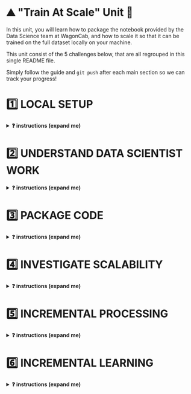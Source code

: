 # ⛰ "Train At Scale" Unit 🗻

In this unit, you will learn how to package the notebook provided by the Data Science team at WagonCab, and how to scale it so that it can be trained on the full dataset locally on your machine.

This unit consist of the 5 challenges below, that are all regrouped in this single README file.

Simply follow the guide and `git push` after each main section so we can track your progress!

# 1️⃣ LOCAL SETUP

<details>
  <summary markdown='span'><strong>❓ instructions (expand me)</strong></summary>

As lead ML Engineer for the project, your first role is to setup a local working environment (pyenv) and a python package that only contains the skeleton of your code base.

💡 Packaging notebooks is a key ML Engineer skill. It allows
- Other users to collaborate on the code
- To call the code locally or on a remote machine in order for example to train the `taxifare` on a bigger machine
- To put the code in production (on a server that never stops running) in order to expose it as an **API** or through a **website**
- Render the code operable so that it can be ran manually or plugged to an automation workflow

### 1.1) Create new pyenv [🐍 taxifare-env]

❓ Create the virtual env

```bash
cd ~/code/<user.github_nickname>/{{local_path_to("07-ML-Ops/01-Train-at-scale/01-Train-at-scale")}}
python --version # First, check your <YOUR_PYTHON_VERSION>. For example: 3.8.12
```

```bash
pyenv virtualenv <YOUR_PYTHON_VERSION> taxifare-env
pip install --upgrade pip
pyenv local taxifare-env
code .
```

Then, make sure both your OS terminal, your VS-code integrated terminal display well [🐍 taxifare-env].
On VS code, open any `.py` file and check that taxifare-env is also activated by clicking on the bottom right pyenv section as below
<img src='https://wagon-public-datasets.s3.amazonaws.com/data-science-images/07-ML-OPS/pyenv-setup.png'>

### 1.2) Get familiar with the taxifare package stucture

❓ Take 10 min to understand the structure of the boilerplate we've prepared for you (don't go into detai. It's entry is `taxifare.interface.main_local`

```bash
. # Challenge folder root
├── Makefile          # Main "interface" with your project. Use to launch tests, or start trainings etc... from the CLI
├── README.md         # The file you are reading right now!
├── notebooks
│   └── datascientist_deliverable.ipynb # The deliverable from the DS team!
├── pytest.ini        # test configuration file (do not touch)
├── requirements.txt  # list all third party packages to add to your local environment
├── setup.py          # allow to `pip install` your package
├── taxifare          # the code logic for this package
│   ├── __init__.py
│   ├── interface
│   │   ├── __init__.py
│   │   └── main_local.py   # Your main python entry point that contains all the "routes" that will be accessible from "outside"
│   └── ml_logic
│       ├── __init__.py
│       ├── data.py         # save, load and clean data
│       ├── encoders.py     # custom encoders utilities
│       ├── model.py        # tensorflow model
│       ├── params.py       # global project params
│       ├── preprocessor.py # sklearn preprocessing pipelines
│       ├── registry.py     # save and load models
│       └── utils.py        # useful python functions that can be shared accross the taxifare package
├── tests  # Tests to run using make pytest
│   ├── ...
│   └── ...
├── .gitignore
```

❓ Install your package on this new virtual env.

```bash
cd ~/code/<user.github_nickname>/{{local_path_to("07-ML-Ops/01-Train-at-scale/01-Train-at-scale")}}
pip install -e .
```

Make sure the package is installed by running `pip list | grep taxifare`. It should print the absolute path to the package.


### 1.3) Let's store all our data locally at `~/.lewagon/mlops/`

❓ Let's store our `data` folder *outside* of this challenge folder, so that it can be accessible by all other challenges during the whole MLOPS module. We don't want it to be git tracked anyway!

``` bash
mkdir -p ~/.lewagon/mlops/data
mkdir -p ~/.lewagon/mlops/data/raw
mkdir -p ~/.lewagon/mlops/data/processed
```

❓ While we are here, let's also create a storage folder for our `training_outputs` that will also be shared by all challenges

```bash
mkdir -p ~/.lewagon/mlops/training_outputs
mkdir -p ~/.lewagon/mlops/training_outputs/metrics
mkdir -p ~/.lewagon/mlops/training_outputs/models
mkdir -p ~/.lewagon/mlops/training_outputs/params
```

You can now see that the data for the challenges to come is stored in `~/.lewagon/mlops/` along with the notebooks of the data science team and the model outputs:

``` bash
tree -a ~/.lewagon/mlops/

# YOU SHOULD SEE THIS
├── data              # This is where
│   ├── processed     # You will store intermediate processed data
│   └── raw           # You will download samples of the raw data
└── training_outputs
    ├── metrics       # trained model metrics
    ├── models        # trained model weights (can be large!)
    └── params        # trained model hyper parameters
```

❓ Now, download the raw datasets

```bash
# 4 train sets
curl https://storage.googleapis.com/datascience-mlops/taxi-fare-ny/train_1k.csv > ~/.lewagon/mlops/data/raw/train_1k.csv
curl https://storage.googleapis.com/datascience-mlops/taxi-fare-ny/train_10k.csv > ~/.lewagon/mlops/data/raw/train_10k.csv
curl https://storage.googleapis.com/datascience-mlops/taxi-fare-ny/train_100k.csv > ~/.lewagon/mlops/data/raw/train_100k.csv
curl https://storage.googleapis.com/datascience-mlops/taxi-fare-ny/train_500k.csv > ~/.lewagon/mlops/data/raw/train_500k.csv

# 4 val sets
curl https://storage.googleapis.com/datascience-mlops/taxi-fare-ny/val_1k.csv > ~/.lewagon/mlops/data/raw/val_1k.csv
curl https://storage.googleapis.com/datascience-mlops/taxi-fare-ny/val_10k.csv > ~/.lewagon/mlops/data/raw/val_10k.csv
curl https://storage.googleapis.com/datascience-mlops/taxi-fare-ny/val_100k.csv > ~/.lewagon/mlops/data/raw/val_100k.csv
curl https://storage.googleapis.com/datascience-mlops/taxi-fare-ny/val_500k.csv > ~/.lewagon/mlops/data/raw/val_500k.csv
```

❗️ And only if you have excellent internet connexion and 6Go free space on your computer (not mandatory)

```bash
curl https://storage.googleapis.com/datascience-mlops/taxi-fare-ny/train_50M.csv.zip > ~/.lewagon/mlops/data/raw/train_50M.csv.zip
```

</details>

# 2️⃣ UNDERSTAND DATA SCIENTIST WORK

<details>
  <summary markdown='span'><strong>❓ instructions (expand me)</strong></summary>

*⏱ Duration:  spend 1 hour max on this*

❓ Open `datascientist_deliverable.ipynb` within VScode (forget about Jupyter for this module), and run all cells carefully while understanding them. This handover between you and the DS team is the perfect time to interact with them (i.e your buddy or a TA).

❗️ Make sure to use `taxifare_model` as ipykernel venv

<img src='https://wagon-public-datasets.s3.amazonaws.com/data-science-images/07-ML-OPS/pyenv-notebook.png' width=400>

</details>


# 3️⃣ PACKAGE CODE

<details>
  <summary markdown='span'><strong>❓ instructions (expand me)</strong></summary>

🎯 Your goal is to be able to run the `taxifare.interface.main_local` module as per below

```bash
# -> model
python -m taxifare.interface.main_local
```

❓ To do so, please code the missing code marked `# YOUR CODE HERE` in the following files. It should follow the Notebook pretty closely!

```markdown
├── taxifare
│   ├── __init__.py
│   ├── interface
│   │   ├── __init__.py
│   │   └── main_local.py   # ❓ 💡 Start here: code `preprocess_and_train`, `pred`
│   └── ml_logic
│       ├── __init__.py
│       ├── data.py         # ❓ `clean data`
│       ├── encoders.py     # ❓ `transform_time_features`, `transform_lonlat_features`, `compute_geohash`
│       ├── model.py        # ❓ `initialize_model`, `compile_model`, `train_model`
│       ├── params.py       # ✅ You can change `DATASET_SIZE`
│       ├── preprocessor.py # ❓ `preprocess_features`
│       ├── registry.py     # ✅ `save_model` and `load_model` are already coded for you
│       └── utils.py        # ✅ keep for later
```

**🧪 Test your code**

❓ First, make sure your package runs properly with `python -m taxifare.interface.main_local`.
- Debug it until it runs!
- Use the following dataset size

```python
# taxifare/ml_logic/params.py
DATASET_SIZE = '1k' # To iterate faster in debug mode 🐞
DATASET_SIZE = '100k' # Should work at least once with it
```

❓ Then only, try to pass tests with `make test_train_at_scale_3`


</details>

# 4️⃣ INVESTIGATE SCALABILITY

<details>
  <summary markdown='span'><strong>❓ instructions (expand me)</strong></summary>

*⏱ Duration:  spend 20 minutes max on this here*

Now that you managed to make the package work for a small dataset, time to see how it will handle the real dataset!

👉 Switch `ml_logic.params.DATASET_SIZE` and `ml_logic.params.VALIDATION_DATASET_SIZE` to `'500k'` to start getting serious!

❓ Investigate **which part of your code takes the most time and memory usage** and try to answer the following questions with your buddy:
- [ ] What part of your code holds the key bottlenecks?
- [ ] What kind of bottlenecks are the most worrying? (Time, Memory?)
- [ ] Do you think it will scale to 50M rows?
- [ ] Can you think about potential solutions? Write down your ideas, but do not implement them yet!

💡 Hint: Use `ml_logic.utils.simple_time_and_memory_tracker` to decorate the methods of your choice as below

```python
# taxifare.ml_logic.data.py
from taxifare.ml_logic.utils import simple_time_and_memory_tracker

@simple_time_and_memory_tracker
def clear_data() -> pd.DataFrame:
    ...
```

(💡 Optional) If you don't remember exactly how decorators work, refer to our lecture [0405-Communicate](https://kitt.lewagon.com/camps/<user.batch_slug>/lectures/content/04-Decision-Science_05-Communicate.slides.html?title=Communicate#/6/3)

</details>


# 5️⃣ INCREMENTAL PROCESSING

<details>
  <summary markdown='span'><strong>❓ instructions (expand me)</strong></summary>

🎯 Your goal is to improve your codebase so as **to be able to process our model on `50M` rows or even more, without RAM limits**.

### 5.1) Discussion

**What did we learn?**

From previous challenge, we've seen that we have memory and time constraints:
- the `(55M,8)` `raw_data` loaded in memory as dataframe takes about 12GB of RAM, which is too much for most computers.
- the `(55M,65)` preprocessed dataframe is even bigger.
- the `ml_logic.encoders.compute_geohash` method takes an awful long time to process 🤯

**What could we do?**

1. One solution is to buy **more RAM from a Virtual Machine** in the cloud and process it there (and it is often the simplest way to deal with such problem)
2. Another could be to load each column of the `raw_data` individually, and prepare some preprocessing on it, **column by column**
```python
for col in column_names:
    df_col = pd.read_csv("raw_data.csv", usecols=col)
    # do preprocessing on the single column here
```

However, you may encounter datasets whose individual columns are "too big to load anyway"! By the way, the [real NYC dataset](https://www1.nyc.gov/site/tlc/about/tlc-trip-record-data.page) is even bigger than 55M rows and actually weight about 156GB !

**Proposed solution: incremental preprocessing 🔪 chunk-by-chunk 🔪**

Did you notice our preprocessing is **stateless**?
- We don't need to store (_fit_) any information about columns of the train set (such as _standard deviation_), to apply it (_transform_) on the test set.
- We can therefore decouple the _preprocessing_ from the _training_ instead of grouping everything into a pipeline `preprocess_and_train`.
  - We will `preprocess` and store `data_processed` once-for-all on our hard drive
  - Then `train` our model from that `data_processed` later on.
  - When new data will arrive, we'll simply apply the preprocessing to it as a pure python function.

Secondly, as we do not need to compute _column-wise-statistics_ but only perform _row-by-row preprocessing_, we can do the preprocessing **chunk by chunk**, with chunks of limited size (e.g 100_000 rows), each chunk fitting nicely in memory! And then simply append each _processed chunk_ at the end of a CSV on our local disk. It won't make it faster but at least it will compute without crashing. And you only need to do it once.

<img src="https://wagon-public-datasets.s3.amazonaws.com/data-science-images/07-ML-OPS/process_by_chunk.png">

### 5.2) Your turn

❓ **First, bring back smaller dataset sizes for debug purpose**

```python
# params.py
DATASET_SIZE = '1k'
VALIDATION_DATASET_SIZE = '1k'
CHUNK_SIZE = 200
```

❓ **Then, copy-paste and code this new route given below `def preprocess()` in your `ml_logic.interface.main_local` module**

[//]: # (  🚨 Code below is NOT the single source of truth. Original is in data-solutions repo 🚨 )

<br>

<details>
  <summary markdown='span'>👇 Code to copy 👇</summary>

```python
def preprocess(source_type='train'):
    """
    Preprocess the dataset iteratively, loading data by chunks fitting in memory,
    processing each chunk, appending each of them to a final dataset preprocessed,
    and saving final prepocessed dataset as CSV
    """

    print("\n⭐️ use case: preprocess")

    # local saving paths given to you (do not overwrite these data_path variable)
    source_name = f"{source_type}_{DATASET_SIZE}.csv"
    destination_name = f"{source_type}_processed_{DATASET_SIZE}.csv"

    data_raw_path = os.path.abspath(os.path.join(LOCAL_DATA_PATH, "raw", source_name))
    data_processed_path = os.path.abspath(os.path.join(LOCAL_DATA_PATH, "processed", destination_name))

    # iterate on the dataset, by chunks
    chunk_id = 0

    while (True):
        print(f"processing chunk n°{chunk_id}...")

        # load in memory the chunk numbered `chunk_id` of size CHUNK_SIZE
        # 🎯 Hint: check out pd.read_csv(skiprows=..., nrows=...)
        # YOUR CODE HERE

        # clean chunk
        # YOUR CODE HERE

        # create X_chunk,y_chunk
        # YOUR CODE HERE

        # create X_processed_chunk and concatenate (X_processed_chunk, y_chunk) into data_processed_chunk
        # YOUR CODE HERE

        # Save the chunk of the dataset to local disk (append to existing csv to build it chunk by chunk)
        # 🎯 Hints1: check out pd.to_csv(mode=...)
        # YOUR CODE HERE

        chunk_id += 1

    # 🧪 Write outputs so that they can be tested by make test_train_at_scale (do not remove)
    if source_type == 'train':
        data_processed = pd.read_csv(data_processed_path, header=None, dtype=DATA_PROCESSED_DTYPES_OPTIMIZED).to_numpy()
        write_result(name="test_preprocess", subdir="train_at_scale", data_processed_head=data_processed[0:2])

    print("✅ data processed saved entirely")

```

</details>

<br>

**❓ Try create and store the following preprocessed datasets**

- `data/processed/train_processed_1k.csv` by running `preprocess()`
- `data/processed/val_processed_1k.csv` by running `preprocess(source_type='val')`

**🧪 Test your code**

Test your code with `make test_train_at_scale_5`.

**❓ Finally, create and store the real preprocessed datasets**

Using:
```python
# params.py
DATASET_SIZE = '500k'
VALIDATION_DATASET_SIZE = '500k'
CHUNK_SIZE = 100000
```
To create:
- `data/processed/train_processed_500k.csv` by running `preprocess()`
- `data/processed/val_processed_500k.csv` by running `preprocess(source_type='val')`

🎉 Given few hours of computation, we could easily process the 55 Millions rows too, but let's not do it today!

</details>

# 6️⃣ INCREMENTAL LEARNING

<details>
  <summary markdown='span'><strong>❓ instructions (expand me)</strong></summary>

🎯 Goal: Train our model on the full `data_processed.csv`

### 6.1) Discussion

We cannot load such dataset of shape (55M, 65) in RAM all at once, but we can load it chunk by chunk.

**How do we train a model "chunk by chunk" ?**

This is called **incremental learning** or **partial_fit**
- We initialize a model with random weights ${\theta_0}$
- We load the first `data_processed_chunk` in memory (say, 100_000 rows)
- We train model on the first chunk, and update its weights accordingly ${\theta_0} \rightarrow {\theta_1}$
- We load the second `data_processed_chunk` in memory
- We *retrain* model with this second chunk, this time updating previously computed weights ${\theta_1} \rightarrow {\theta_2}$!
- etc... until the end of the entire dataset

❗️ Not all machine-learning model support incremental learning: only *parametric* models $f_{\theta}$ that are based on *iterative update methods* like gradient descent do
- In **scikit-learn**, `model.partial_fit()` is only available SGDRegressor/Classifier and few others ([read this carefully 📚](https://scikit-learn.org/0.15/modules/scaling_strategies.html#incremental-learning)).
- In **tensorflow** and another other deep learning framework, training is always iterative and incremental learning is the default behavior! You just need to avoid calling `model.initialize()` between two chunks!

❗️ Do not confuse `chunk_size` with `batch_size` from deep learning
- For each chunk (big), your model will read data batch-per-batch (small) many times over (epochs)

<img src='https://wagon-public-datasets.s3.amazonaws.com/data-science-images/07-ML-OPS/train_by_chunk.png'>


👍 **Pros:**: This universal approach is framework independent. You can use it with scikit-learn, XGBoost, Tensorflow etc...

👎 **Cons**: The model will be biased towards fitting the *latest chunk* better than the *first* ones. In our case, it is not a problem as our training dataset is shuffled, but it is important to keep that in mind when we will do a partial-fit of our model with newer data once it is in production.

<br>

<details>
  <summary markdown='span'><strong>🤔 Do we really need chunks with tensorflow?</strong></summary>

Granted, thanks to tensorflow `Datasets` you will not always need "chunks" as you can use batch-per-batch dataset loading as below

```python
import tensorflow as tf
ds = tf.data.experimental.make_csv_dataset(data_processed_55M.csv, batch_size=256)
model.fit(ds)
```

However, we would like to teach you the universal method of incremental fit by chunk in this challenge, as it applies to any framework, and will prove useful to *partially retrain* your model with newer data once it is put in production.
</details>

<br>

### 6.2) Your turn

**❓ Copy paste and try to code this new route `def train()` below in your `ml_logic.interface.main_local` module**

(Again, start with super-small dataset size, then finally train your model on 500k)

[//]: # (  🚨 Code below is not the single source of truth 🚨 )

<details>
  <summary markdown='span'><strong>👇 Code to copy 👇</strong></summary>

```python
def train():
    """
    Training on the full (already preprocessed) dataset, by loading it
    chunk-by-chunk, and updating the weight of the model for each chunks.
    Save model, compute validation metrics on a holdout validation set that is
    common to all chunks.
    """
    print("\n ⭐️ use case: train")

    # Validation Set: Load a validation set common to all chunks and create X_val, y_val
    data_val_processed_path = os.path.abspath(os.path.join(
        LOCAL_DATA_PATH, "processed", f"val_processed_{VALIDATION_DATASET_SIZE}.csv"))

    # YOUR CODE HERE

    # Iterate on the full training dataset chunk per chunks.
    # Break out of the loop if you receive no more data to train upon!
    model = None
    chunk_id = 0
    metrics_val_list = []  # store each metrics_val_chunk

    while (True):
        print(f"loading and training on preprocessed chunk n°{chunk_id}...")

        # Load chunk of preprocess data and create (X_train_chunk, y_train_chunk)
        # YOUR CODE HERE

        # Train a model incrementally and print validation metrics for this chunk
        learning_rate = 0.001
        batch_size = 256
        patience = 2

        # YOUR CODE HERE

        chunk_id += 1

    # return the last value of the validation MAE
    val_mae = metrics_val_list[-1]

    # Save model and training params
    params = dict(
        learning_rate=learning_rate,
        batch_size=batch_size,
        patience = patience,
        incremental=True,
        chunk_size=CHUNK_SIZE)

    print(f"\n✅ trained with MAE: {round(val_mae, 2)}")

    save_model(model, params=params, metrics=dict(mae=val_mae))

    print("✅ model trained and saved")

```

</details>

**🧪 Test your code with `make test_train_at_scale_6`**

You should get an MAE below 3 on the validation set!

🏁 🏁 🏁 🏁 Congratulations! 🏁 🏁 🏁 🏁

</details>
